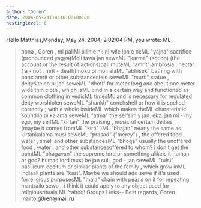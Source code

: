 ```yaml
---
author: "Goren"
date: 2004-05-24T14:16:00+00:00
nestinglevel: 0
---
```

Hello Matthias,Monday, May 24, 2004, 2:02:04 PM, you wrote:
ML
> pona , Goren , mi paliMi pilin e ni: ni wile lon e ni:ML
> "yajna" sacrifice (pronounced yagya)Moli tawa jan seweML
> "karma" (action) (the account or the result of actions)pali muteML
> "amrit" ambrosia , nectar ( a - not , mrit - death)moku pi moli alaML
> "abhisek" bathing with panc amrit or other substancestelo seweML
> "murti" statue , deitysitelen pi jan seweML
> "dhoti" for meter long and about one meter wide thin cloth , which isML
> bind in a certain way and functioned as common clothing in vedicML
> timesML
> and is necessary for regulated deity worshiplen seweML
> "shankh" conchshell or how it is spelled correctly ; with a whole insideML
> which makes theML
> charateristic soundilo pi kalama seweML
> "atma" the selfsimly jan. ekz. jan mi - my ego, my selfML
> "kirtan" the praising , music of certain deities , (maybe it comes fromML
> "kirti" )ML
> "bhajan" nearly the same as kirtankalama musi seweML
> "prasad" ("mercy") , the offered food , water , smell and other substancesML
> "bhoga" usually the unoffered food , water , and other substancesoffered to whom? i don't get the pointML
> "bhagavan" the supreme lord or something alikeis it human or god? human lord must be jan suli, god - jan seweML
> "tulsi" basilicum occitum or similar plants of the family , which grow inML
> indiaall plants are "kasi". Maybe we should add sewe if it's used forreligious purposesML
> "mala" chain with pearls on it for repeating mantrailo sewe - i think it could apply to any object used for religiousrituals.ML
> Yahoo! Groups Links--
Best regards, Goren mailto:[g0ren@mail.ru](mailto://g0ren@mail.ru)